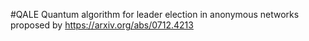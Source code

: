 #QALE
Quantum algorithm for leader election in anonymous networks proposed by https://arxiv.org/abs/0712.4213

